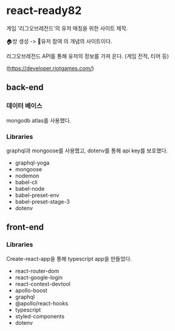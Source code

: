 # react-ready82

게임 '리그오브레전드'의 유저 매칭을 위한 사이트 제작.

🏠방 생성 -> 👫유저 참여 의 개념의 사이트이다.

리그오브레전드 API를 통해 유저의 정보를 가져 온다. (게임 전적, 티어 등)

(https://developer.riotgames.com/)

## back-end

### 데이터 베이스

mongodb atlas를 사용했다.

### Libraries

graphql과 mongoose를 사용했고, dotenv를 통해 api key를 보호했다.

- graphql-yoga
- mongoose
- nodemon
- babel-cli
- babel-node
- babel-preset-env
- babel-preset-stage-3
- dotenv

## front-end

### Libraries

Create-react-app을 통해 typescript app을 만들었다.

- react-router-dom
- react-google-login
- react-context-devtool
- apollo-boost
- graphql
- @apollo/react-hooks
- typescript
- styled-components
- dotenv
